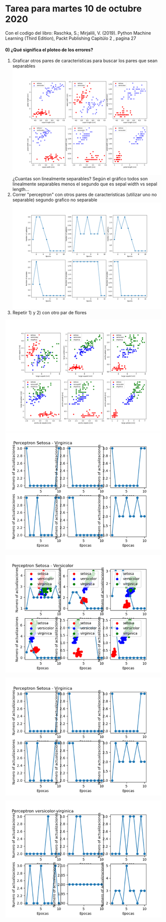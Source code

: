 # Tarea para martes 10 de octubre 2020

Con el codigo del libro: Raschka, S.; Mirjalili, V. (2019). Python Machine Learning (Third Edition), Packt Publishing
Capitúlo 2 , pagina 27

#### 0) ¿Qué significa el ploteo de los errores?
1) Graficar otros pares de caracteristicas para buscar los pares que sean separables
![imagen de todos los pares](img/otros_pares.png)
    ¿Cuantas son linealmente separables?
    Según el gráfico todos son linealmente separables menos el segundo que es sepal width vs sepal length...
2) Correr "perceptron" con otros pares de caracteristicas (utilizar uno no separable)
segundo grafico no separable
![perceptron de todos los pares](img/perceptron_otros_pares.png)
3) Repetir 1) y 2) con otro par de flores

![tres flores](img/trios.png)
![perceptron de setosa y virginica](img/perceptron_setosa_virginica.png)

![perceptron de setosa versicolor](img/perceptron_setosa_versicolor.png)

![perceptron de setosa virginica](img/perceptron_setosa_virginica.png)

![perceptron de versicolor virginica](img/perceptron_versicolor_virginica.png)
